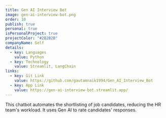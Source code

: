 ```yaml
---
title: Gen AI Interview Bot
image: gen-ai-interview-bot.png
order: 10
publish: true
personal: true
isPersonalProject: true
projectColor: "#2B2B2B"
companyName: Self
details:
  - key: Languages
    value: Python
  - key: Technology
    value: Streamlit, LangChain
links:
  - key: Git Link
    value: https://github.com/gautamnaik1994/Gen_AI_Interview_Bot
  - key: App Link
    value: https://gen-ai-interview-bot.streamlit.app/
---
```

<!--StartFragment-->

This chatbot automates the shortlisting of job candidates, reducing the HR team's workload. It uses Gen AI to rate candidates' responses.

<!--EndFragment-->
